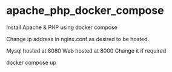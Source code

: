 # apache_php_docker_compose
Install Apache &amp; PHP using docker compose


Change ip address in nginx.conf as desired to be hosted.

Mysql hosted at 8080
Web hosted at 8000
Change it if required

docker compose up
